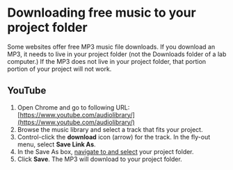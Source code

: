 # Downloading free music to your project folder

Some websites offer free MP3 music file downloads. If you download an MP3, it needs to live in your project folder \(not the Downloads folder of a lab computer.\) If the MP3 does not live in your project folder, that portion portion of your project will not work.

## YouTube

1. Open Chrome and go to following URL: [https://www.youtube.com/audiolibrary/](https://www.youtube.com/audiolibrary/)
2. Browse the music library and select a track that fits your project.
3. Control-click the **download** icon \(arrow\) for the track. In the fly-out menu, select **Save Link As**.
4. In the Save As box, [navigate to and select](https://jjloomis.gitbooks.io/file-and-folder-management/content/navigating-folder-tree.html) your project folder.  
5. Click **Save**. The MP3 will download to your project folder. 

